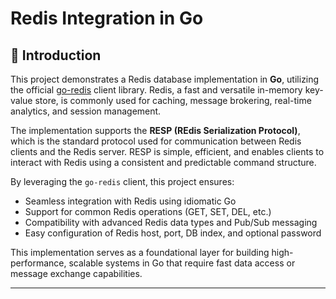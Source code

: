 # Redis Integration in Go

## 🧠 Introduction

This project demonstrates a Redis database implementation in **Go**, utilizing the official [go-redis](https://github.com/go-redis/redis) client library. Redis, a fast and versatile in-memory key-value store, is commonly used for caching, message brokering, real-time analytics, and session management.

The implementation supports the **RESP (REdis Serialization Protocol)**, which is the standard protocol used for communication between Redis clients and the Redis server. RESP is simple, efficient, and enables clients to interact with Redis using a consistent and predictable command structure.

By leveraging the `go-redis` client, this project ensures:

- Seamless integration with Redis using idiomatic Go
- Support for common Redis operations (GET, SET, DEL, etc.)
- Compatibility with advanced Redis data types and Pub/Sub messaging
- Easy configuration of Redis host, port, DB index, and optional password

This implementation serves as a foundational layer for building high-performance, scalable systems in Go that require fast data access or message exchange capabilities.

---
